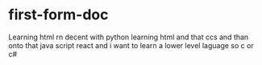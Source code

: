 # first-form-doc
Learning html rn decent with python learning html and that ccs and than onto that java script react and i want to learn a lower level laguage so c or c#
